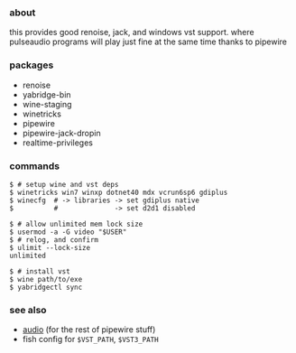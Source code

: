 ### about

this provides good renoise, jack, and windows vst support. where
pulseaudio programs will play just fine at the same time thanks to
pipewire

### packages

- renoise
- yabridge-bin
- wine-staging
- winetricks
- pipewire
- pipewire-jack-dropin
- realtime-privileges

### commands

    $ # setup wine and vst deps
    $ winetricks win7 winxp dotnet40 mdx vcrun6sp6 gdiplus
    $ winecfg  # -> libraries -> set gdiplus native
    $          #              -> set d2d1 disabled

    $ # allow unlimited mem lock size
    $ usermod -a -G video "$USER"
    $ # relog, and confirm
    $ ulimit --lock-size
    unlimited

    $ # install vst
    $ wine path/to/exe
    $ yabridgectl sync

### see also

- [audio](./audio.md) (for the rest of pipewire stuff)
- fish config for `$VST_PATH`, `$VST3_PATH`
